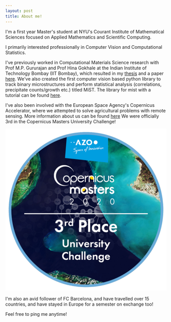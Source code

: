 ```yaml
---
layout: post
title: About me!
---
```

I'm a first year Master's student at NYU's Courant Institute of Mathematical Sciences focused on Applied Mathematics and Scientific Computing.

I primarily interested professionally in Computer Vision and Computational Statistics.

I've previously worked in Computational Materials Science research with Prof M.P. Gururajan and Prof Hina Gokhale at the Indian Institute of Technology Bombay (IIT Bombay), which resulted in my [thesis](https://adithyaiyer1999.github.io/AdithyaIyer_Thesis.pdf) and a paper [here](https://link.springer.com/article/10.1007/s12046-022-02036-5). We've also created the first computer vision based python library to track binary microstructures and perform statistical analysis (correlations, precipitate counts/growth etc.) titled MiST. The library for mist with a tutorial can be found [here](https://github.com/adithyaiyer1999/mist).

I've also been involved with the European Space Agency's Copernicus Accelerator, where we attempted to solve agricultural problems with remote sensing. More information about us can be found [here](https://accelerator.copernicus.eu/portfolio/budnip/#:~:text=Budnip%20uses%20Copernicus%20Sentinel%20data,indicate%20a%20crop%20disease%20outbreak.&text=Budnip%20was%20the%20winning%20team,Copernicus%20Masters%20University%20Challenge%202020.)
We were officially 3rd in the Copernicus Masters University Challenge!

![Badge](/images/CopMa_label-UNI3rd_2020.png)

I'm also an avid follower of FC Barcelona, and have travelled over 15 countries, and have stayed in Europe for a semester on exchange too!

Feel free to ping me anytime!

